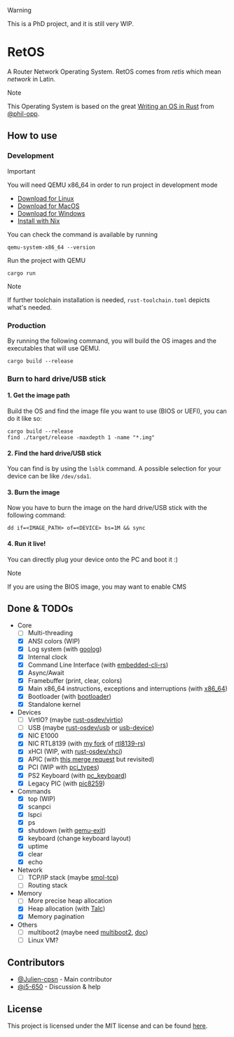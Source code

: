 > [!WARNING]
> This is a PhD project, and it is still very WIP.

# RetOS

A Router Network Operating System. RetOS comes from *retis* which mean *network* in Latin.

> [!NOTE]
> This Operating System is based on the great [Writing an OS in Rust](https://os.phil-opp.com/) from [@phil-opp](https://github.com/phil-opp). 

## How to use

### Development

> [!IMPORTANT]
> You will need QEMU x86_64 in order to run project in development mode
> - [Download for Linux](https://www.qemu.org/download/#linux) 
> - [Download for MacOS](https://www.qemu.org/download/#macos)
> - [Download for Windows](https://www.qemu.org/download/#windows)
> - [Install with Nix](https://search.nixos.org/packages?show=qemu)
> 
> You can check the command is available by running
> ```shell
> qemu-system-x86_64 --version
> ```

Run the project with QEMU

```shell
cargo run
```

> [!NOTE]
> If further toolchain installation is needed, `rust-toolchain.toml` depicts what's needed.

### Production

By running the following command, you will build the OS images and the executables that will use QEMU.

```shell
cargo build --release
```

### Burn to hard drive/USB stick

#### 1. Get the image path

Build the OS and find the image file you want to use (BIOS or UEFI), you can do it like so:

```shell
cargo build --release
find ./target/release -maxdepth 1 -name "*.img"
```

#### 2. Find the hard drive/USB stick

You can find is by using the `lsblk` command. A possible selection for your device can be like `/dev/sda1`.

#### 3. Burn the image

Now you have to burn the image on the hard drive/USB stick with the following command:

```shell
dd if=<IMAGE_PATH> of=<DEVICE> bs=1M && sync
```
#### 4. Run it live!

You can directly plug your device onto the PC and boot it :)

> [!NOTE]
> If you are using the BIOS image, you may want to enable CMS

## Done & TODOs

- Core
  - [ ] Multi-threading
  - [x] ANSI colors (WIP)
  - [x] Log system (with [goolog](https://github.com/Gooxey/goolog))
  - [x] Internal clock
  - [x] Command Line Interface (with [embedded-cli-rs](https://github.com/funbiscuit/embedded-cli-rs))
  - [x] Async/Await
  - [x] Framebuffer (print, clear, colors)
  - [x] Main x86_64 instructions, exceptions and interruptions (with [x86_64](https://github.com/rust-osdev/x86_64))
  - [x] Bootloader (with [bootloader](https://github.com/rust-osdev/bootloader))
  - [x] Standalone kernel
- Devices
  - [ ] VirtIO? (maybe [rust-osdev/virtio](https://docs.rs/virtio-spec/latest/virtio_spec/))
  - [ ] USB (maybe [rust-osdev/usb](https://github.com/rust-osdev/usb) or [usb-device](https://docs.rs/usb-device/latest/usb_device/index.html))
  - [x] NIC E1000
  - [x] NIC RTL8139 (with [my fork](https://github.com/Julien-cpsn/rtl8139-rs) of [rtl8139-rs](https://github.com/vgarleanu/rtl8139-rs))
  - [x] xHCI (WIP, with [rust-osdev/xhci](https://docs.rs/xhci/latest/xhci/))
  - [x] APIC (with [this merge request](https://github.com/rust-osdev/bootloader/pull/460/files) but revisited)
  - [x] PCI (WIP with [pci_types](https://docs.rs/pci_types/0.10.0/pci_types/))
  - [x] PS2 Keyboard (with [pc_keyboard](https://github.com/rust-embedded-community/pc-keyboard))
  - [x] Legacy PIC (with [pic8259](https://github.com/rust-osdev/pic8259))
- Commands
  - [x] top (WIP)
  - [x] scanpci
  - [x] lspci
  - [x] ps
  - [x] shutdown (with [qemu-exit](https://github.com/rust-embedded/qemu-exit))
  - [x] keyboard (change keyboard layout)
  - [x] uptime
  - [x] clear
  - [x] echo
- Network
  - [ ] TCP/IP stack (maybe [smol-tcp](https://github.com/smoltcp-rs/smoltcp))
  - [ ] Routing stack
- Memory
  - [ ] More precise heap allocation
  - [x] Heap allocation (with [Talc](https://github.com/SFBdragon/talc))
  - [x] Memory pagination
- Others
  - [ ] multiboot2 (maybe need [multiboot2](https://github.com/rust-osdev/multiboot2), [doc](https://docs.rs/multiboot2/latest/multiboot2/))
  - [ ] Linux VM?

## Contributors

- [@Julien-cpsn](https://github.com/Julien-cpsn) - Main contributor
- [@i5-650](https://github.com/i5-650) - Discussion & help

## License

This project is licensed under the MIT license and can be found [here](https://github.com/Julien-cpsn/RetOS/blob/main/LICENSE).